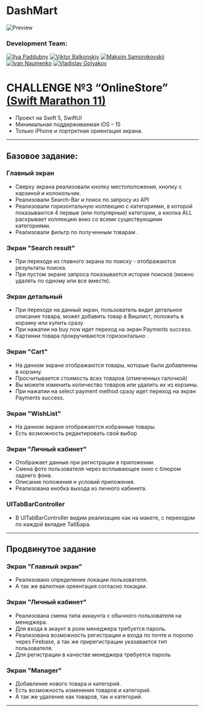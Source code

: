 # DashMart 
![Preview](https://github.com/dsm5e/DashMart/blob/ReadMeFile/DashMart/2024-04-2215.48.29-ezgif.com-video-to-gif-converter.gif)

### Development Team: 
[![Ilya Paddubny](https://img.shields.io/badge/Ilya%20Paddubny-TeamLead-065D8N?style=for-the-badge&logo=github)](https://github.com/ilyapaddubny)
[![Viktor Balkonskiy](https://img.shields.io/badge/Viktor%20Balkonskiy-06969F?style=for-the-badge&logo=github)](https://github.com/viktorporch)
[![Maksim Samorokovskii](https://img.shields.io/badge/Maksim%20Samorokovskii-06969F?style=for-the-badge&logo=github)](https://github.com/MaksimSamorokovskii)
[![Ivan Naumenko](https://img.shields.io/badge/Ivan%20Naumenko-065D8E?style=for-the-badge&logo=github)](https://github.com/NaumenkoVanya)
[![Vladislav Golyakov](https://img.shields.io/badge/Vladislav%20Golyakov-065D8E?style=for-the-badge&logo=github)](https://github.com/dsm5e)



# CHALLENGE №3 “OnlineStore” [(Swift Marathon 11)](https://t.me/devrush_community/13663)
* Проект на Swift 5, SwiftUI
* Минимальная поддерживаемая iOS – 15
* Только iPhone и портретная ориентация экрана.

---

## Базовое задание:

### Главный экран

* Сверху экрана реализовали кнопку местоположения, кнопку с карзиной и колокольчик.
* Реализовали Search-Bar и поиск по запросу из API
* Реализовали горизонтальную коллекцию с категориями, в которой показываются 4 первые (или популярные) категории, а кнопка ALL раскрывает коллекцию вниз со всеми существующими категориями.
* Реализовали фильтр по полученным товарам .

### Экран "Search result"

* При переходе из главного экрана по поиску - отображаются результаты поиска.
* При пустом экране запроса показывается история поисков (можно удалять по одному или все вместе).

### Экран детальный

* При переходе на данный экран, пользователь видит детальное описание товара, может добавить товар в Вишлист, положить в корзину или купить сразу. 
* При нажатии на buy now идет переход на экран Payments success.
* Картинки товара прокручиваются горизонтально .

### Экран "Cart"

* На данном экране отображаются товары, которые были добавленны в корзину.
* Просчитывается стоимость всех товаров (отмеченных галочкой)
* Вы можете изменить количество товаров или удалить их из корзины.
* При нажатии на select payment method сразу идет переход на экран Payments success.

### Экран "WishList"

* На данном экране отображаются избранные товары.
* Есть возможность редактировать свой выбор

### Экран "Личный кабинет"

* Отображает данные при регистрации в приложении.
* Смена фото пользователя через всплывающее окно с блюром заднего фона.
* Описание положения и условий приложения.
* Реализована кнобка выхода из личного кабинета.

 ### UITabBarController

 * В UITabBarController видим реализацию как на макете, с переходом по каждой вкладке ТабБара.
---

## Продвинутое задание

### Экран "Главный экран"

* Реализовано определение локации пользователя.
* А так же валютная ореентация согласно локации.

### Экран "Личный кабинет"

* Реализована смена типа аккаунта с обычного пользователя на менеджера.
* Для входа в акаунт в роли менеджера требуется пароль.
* Реализована возможность регистрации и входа по почте и поролю через Firebase, а так же прирегистрации указавается тип пользователя.
* Для регистрации в качестве менеджера требуется пароль
  
### Экран "Manager"

* Добавление нового товара и категорий.
* Есть возможность изменения товаров и категорий.
* А так же удаление как товаров, так и категорий.

---
